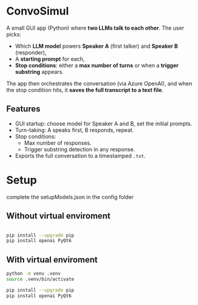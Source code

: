 # ConvoSimul

A small GUI app (Python) where **two LLMs talk to each other**. The user picks:
- Which **LLM model** powers **Speaker A** (first talker) and **Speaker B** (responder),
- A **starting prompt** for each,
- **Stop conditions**: either a **max number of turns** or when a **trigger substring** appears.

The app then orchestrates the conversation (via Azure OpenAI), and when the stop condition hits, it **saves the full transcript to a text file**.

## Features

- GUI startup: choose model for Speaker A and B, set the initial prompts.
- Turn-taking: A speaks first, B responds, repeat.
- Stop conditions:
  - Max number of responses.
  - Trigger substring detection in any response.
- Exports the full conversation to a timestamped `.txt`.

# Setup

complete the setupModels.json in the config folder

## Without virtual enviroment 

```bash

pip install --upgrade pip
pip install openai PyQt6
```

## With virtual enviroment
```bash
python -m venv .venv
source .venv/bin/activate

pip install --upgrade pip
pip install openai PyQt6
```
